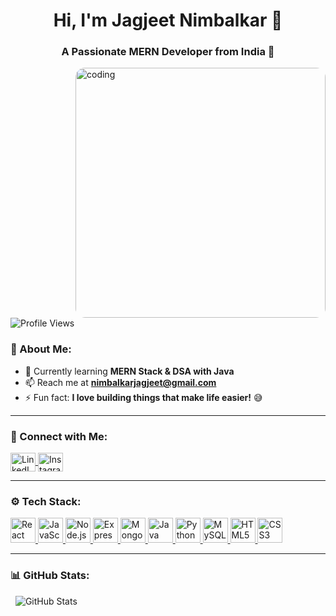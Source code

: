 <h1 align="center">Hi, I'm Jagjeet Nimbalkar 👋</h1>
<h3 align="center">A Passionate MERN Developer from India 🚀</h3>

<img src="https://media1.tenor.com/m/2uyENRmiUt0AAAAd/coding.gif" alt="coding" align="right" width="400" style="border-radius: 15px;">

<p align="left"> <img src="https://komarev.com/ghpvc/?username=jagjeet-nimbalkar&label=Profile%20views&color=0e75b6&style=flat" alt="Profile Views" /> </p>

### 🚀 About Me:
- 🌱 Currently learning **MERN Stack & DSA with Java**  
- 📫 Reach me at **nimbalkarjagjeet@gmail.com**  
- ⚡ Fun fact: **I love building things that make life easier!** 😅  

---

### 📲 Connect with Me:
<p align="left">
<a href="https://linkedin.com/in/jagjeet-nimbalkar" target="blank">
  <img align="center" src="https://raw.githubusercontent.com/rahuldkjain/github-profile-readme-generator/master/src/images/icons/Social/linked-in-alt.svg" alt="LinkedIn" height="30" width="40" />
</a>
<a href="https://instagram.com/-jagjeet_06" target="blank">
  <img align="center" src="https://raw.githubusercontent.com/rahuldkjain/github-profile-readme-generator/master/src/images/icons/Social/instagram.svg" alt="Instagram" height="30" width="40" />
</a>
</p>

---

### ⚙️ Tech Stack:
<p align="left">  
  <a href="https://reactjs.org/" target="_blank"> 
    <img src="https://cdn.jsdelivr.net/gh/devicons/devicon/icons/react/react-original.svg" alt="React" width="40" height="40"/>  
  </a>
  <a href="https://developer.mozilla.org/en-US/docs/Web/JavaScript" target="_blank"> 
    <img src="https://cdn.jsdelivr.net/gh/devicons/devicon/icons/javascript/javascript-original.svg" alt="JavaScript" width="40" height="40"/>  
  </a>
  <a href="https://nodejs.org/" target="_blank"> 
    <img src="https://cdn.jsdelivr.net/gh/devicons/devicon/icons/nodejs/nodejs-original.svg" alt="Node.js" width="40" height="40"/>  
  </a>
  <a href="https://expressjs.com/" target="_blank"> 
    <img src="https://cdn.jsdelivr.net/gh/devicons/devicon/icons/express/express-original.svg" alt="Express.js" width="40" height="40"/>  
  </a>
  <a href="https://www.mongodb.com/" target="_blank"> 
    <img src="https://cdn.jsdelivr.net/gh/devicons/devicon/icons/mongodb/mongodb-original.svg" alt="MongoDB" width="40" height="40"/>  
  </a>
  <a href="https://www.java.com/" target="_blank"> 
    <img src="https://cdn.jsdelivr.net/gh/devicons/devicon/icons/java/java-original.svg" alt="Java" width="40" height="40"/>  
  </a>
  <a href="https://www.python.org/" target="_blank"> 
    <img src="https://cdn.jsdelivr.net/gh/devicons/devicon/icons/python/python-original.svg" alt="Python" width="40" height="40"/>  
  </a>
  <a href="https://www.mysql.com/" target="_blank"> 
    <img src="https://cdn.jsdelivr.net/gh/devicons/devicon/icons/mysql/mysql-original.svg" alt="MySQL" width="40" height="40"/>  
  </a>
  <a href="https://www.w3.org/html/" target="_blank"> 
    <img src="https://cdn.jsdelivr.net/gh/devicons/devicon/icons/html5/html5-original.svg" alt="HTML5" width="40" height="40"/>  
  </a>
  <a href="https://www.w3.org/Style/CSS/Overview.en.html" target="_blank"> 
    <img src="https://cdn.jsdelivr.net/gh/devicons/devicon/icons/css3/css3-original.svg" alt="CSS3" width="40" height="40"/>  
  </a>
</p>

---

### 📊 GitHub Stats:
<p>&nbsp;
  <img src="https://github-readme-stats.vercel.app/api?username=jagjeet-nimbalkar&show_icons=true&locale=en" alt="GitHub Stats" />
</p>
